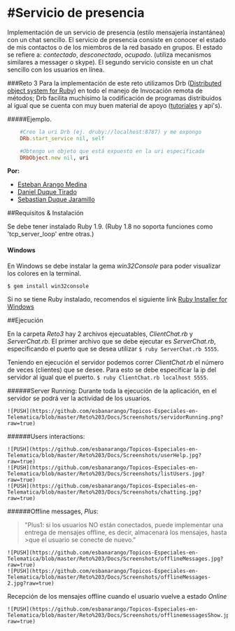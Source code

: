 #Servicio de presencia
========
Implementación de un servicio de presencia (estilo mensajería instantánea) con un chat sencillo. El servicio de presencia consiste en conocer el estado de mis contactos o de los miembros de la red basado en grupos. El estado se refiere a: _contectado_, _desconectado_, _ocupado_. (utiliza mecanismos similares a messager o skype). El segundo servicio consiste en un chat sencillo con los usuarios en línea.

###Reto 3
Para la implementación de este reto utilizamos Drb ([Distributed object system for Ruby](http://www.ruby-doc.org/stdlib-1.9.3/libdoc/drb/rdoc/DRb.html)) en todo el manejo de Invocación remota de métodos; Drb facilita muchisimo la codificación de programas distribuidos al igual que se cuenta con muy buen material de apoyo ([tutoriales](http://segment7.net/projects/ruby/drb/introduction.html) y api's).

#####Ejemplo.
```ruby
	#Creo la uri Drb (ej. druby://localhost:8787) y me expongo
	DRb.start_service nil, self 

	#Obtengo un objeto que está expuesto en la uri especificada
	DRbObject.new nil, uri 
```


 **Por:**
  
   * [Esteban Arango Medina](https://github.com/esbanarango)
   * [Daniel Duque Tirado](https://github.com/DanielJDuque)
   * [Sebastian Duque Jaramillo](https://github.com/sduquej)

##Requisitos & Instalación

Se debe tener instalado Ruby 1.9. (Ruby 1.8 no soporta funciones como 'tcp_server_loop' entre otras.)

#### Windows
 En Windows se debe instalar la gema _win32Console_ para poder visualizar los colores en la terminal.
 
    $ gem install win32console

 Si no se tiene Ruby instalado, recomendos el siguiente link [Ruby Installer for Windows](http://rubyinstaller.org/)

##Ejecución

En la carpeta _Reto3_ hay 2 archivos ejecuatables, _ClientChat.rb_ y _ServerChat.rb_. El primer archivo que se debe ejecutar
es _ServerChat.rb_, especificando el puerto que se desea utilizar `$ ruby ServerChat.rb 5555`.

Teniendo en ejecución el servidor podemos correr _ClientChat.rb_ el número de veces (clientes) que se desee. Para esto se debe especificar la ip del servidor al igual que el puerto. `$ ruby ClientChat.rb localhost 5555`.

######Server Running:
Durante toda la ejecución de la aplicación, en el servidor se podrá ver la actividad de los usuarios.

	![PUSH](https://github.com/esbanarango/Topicos-Especiales-en-Telematica/blob/master/Reto%203/Docs/Screenshots/servidorRunning.png?raw=true)

######Users interactions:

	![PUSH](https://github.com/esbanarango/Topicos-Especiales-en-Telematica/blob/master/Reto%203/Docs/Screenshots/userHelp.jpg?raw=true)
	![PUSH](https://github.com/esbanarango/Topicos-Especiales-en-Telematica/blob/master/Reto%203/Docs/Screenshots/listUsers.jpg?raw=true)
	![PUSH](https://github.com/esbanarango/Topicos-Especiales-en-Telematica/blob/master/Reto%203/Docs/Screenshots/chatting.jpg?raw=true)

######Offline messages, *Plus*:

>"Plus1: si los usuarios NO están conectados, puede implementar una entrega de mensajes offline, es decir, almacenará los mensajes, hasta >que el usuario se conecte de nuevo."

	![PUSH](https://github.com/esbanarango/Topicos-Especiales-en-Telematica/blob/master/Reto%203/Docs/Screenshots/offlineMessages.jpg?raw=true)
	![PUSH](https://github.com/esbanarango/Topicos-Especiales-en-Telematica/blob/master/Reto%203/Docs/Screenshots/offlineMessages-2.jpg?raw=true)

Recepción de los mensajes offline cuando el usuario vuelve a estado _Online_

	![PUSH](https://github.com/esbanarango/Topicos-Especiales-en-Telematica/blob/master/Reto%203/Docs/Screenshots/offlinemessagesShow.jpg?raw=true)

